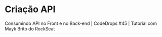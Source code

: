 # Criação API
Consumindo API no Front e no Back-end | CodeDrops #45 | Tutorial com Mayk Brito do RockSeat
